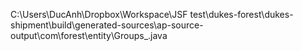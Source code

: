 C:\Users\DucAnh\Dropbox\Workspace\JSF test\dukes-forest\dukes-shipment\build\generated-sources\ap-source-output\com\forest\entity\Groups_.java
